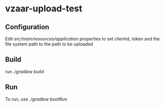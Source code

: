 # vzaar-upload-test
 
<h2>Configuration</h2>
<p>Edit <i>src/main/resources/application</i> properties to set clientid, token and the file system path to the path to be uploaded</p>

<h2>Build</h2>
<p>run <i>./gradlew build</i>

<h2>Run</h2>
<p>To run, use <i>./gradlew bootRun</i>
